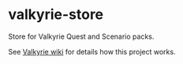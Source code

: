 # valkyrie-store
Store for Valkyrie Quest and Scenario packs.

See [Valkyrie wiki](https://github.com/NPBruce/valkyrie/wiki/Scenario-Quest-publishing-administration) for details how this project works.
